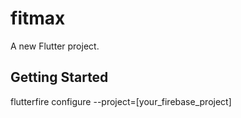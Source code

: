# fitmax

A new Flutter project.

## Getting Started

flutterfire configure --project=[your_firebase_project]

